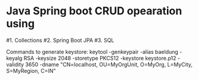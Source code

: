 # Java Spring boot CRUD opearation using
#1. Collections
#2. Spring Boot JPA
#3. SQL

Commands to generate keystore:
keytool -genkeypair -alias baeldung -keyalg RSA -keysize 2048 -storetype PKCS12 -keystore keystore.p12 -validity 3650 -dname "CN=localhost, OU=MyOrgUnit, O=MyOrg, L=MyCity, S=MyRegion, C=IN"
